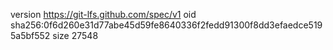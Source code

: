 version https://git-lfs.github.com/spec/v1
oid sha256:0f6d260e31d77abe45d59fe8640336f2fedd91300f8dd3efaedce5195a5bf552
size 27548
